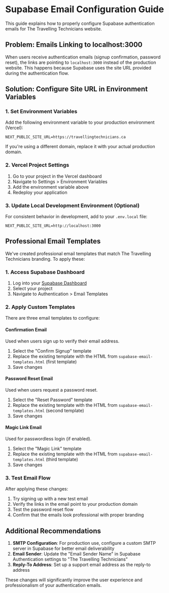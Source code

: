 # Supabase Email Configuration Guide

This guide explains how to properly configure Supabase authentication emails for The Travelling Technicians website.

## Problem: Emails Linking to localhost:3000

When users receive authentication emails (signup confirmation, password reset), the links are pointing to `localhost:3000` instead of the production website. This happens because Supabase uses the site URL provided during the authentication flow.

## Solution: Configure Site URL in Environment Variables

### 1. Set Environment Variables

Add the following environment variable to your production environment (Vercel):

```
NEXT_PUBLIC_SITE_URL=https://travellingtechnicians.ca
```

If you're using a different domain, replace it with your actual production domain.

### 2. Vercel Project Settings

1. Go to your project in the Vercel dashboard
2. Navigate to Settings > Environment Variables
3. Add the environment variable above
4. Redeploy your application

### 3. Update Local Development Environment (Optional)

For consistent behavior in development, add to your `.env.local` file:

```
NEXT_PUBLIC_SITE_URL=http://localhost:3000
```

## Professional Email Templates

We've created professional email templates that match The Travelling Technicians branding. To apply these:

### 1. Access Supabase Dashboard

1. Log into your [Supabase Dashboard](https://app.supabase.io)
2. Select your project
3. Navigate to Authentication > Email Templates

### 2. Apply Custom Templates

There are three email templates to configure:

#### Confirmation Email
Used when users sign up to verify their email address.

1. Select the "Confirm Signup" template
2. Replace the existing template with the HTML from `supabase-email-templates.html` (first template)
3. Save changes

#### Password Reset Email
Used when users request a password reset.

1. Select the "Reset Password" template
2. Replace the existing template with the HTML from `supabase-email-templates.html` (second template)
3. Save changes

#### Magic Link Email
Used for passwordless login (if enabled).

1. Select the "Magic Link" template
2. Replace the existing template with the HTML from `supabase-email-templates.html` (third template)
3. Save changes

### 3. Test Email Flow

After applying these changes:

1. Try signing up with a new test email
2. Verify the links in the email point to your production domain
3. Test the password reset flow
4. Confirm that the emails look professional with proper branding

## Additional Recommendations

1. **SMTP Configuration**: For production use, configure a custom SMTP server in Supabase for better email deliverability
2. **Email Sender**: Update the "Email Sender Name" in Supabase Authentication settings to "The Travelling Technicians" 
3. **Reply-To Address**: Set up a support email address as the reply-to address

These changes will significantly improve the user experience and professionalism of your authentication emails. 